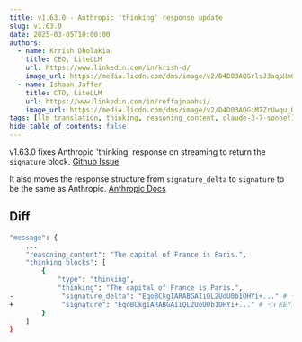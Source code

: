 ```yaml
---
title: v1.63.0 - Anthropic 'thinking' response update
slug: v1.63.0
date: 2025-03-05T10:00:00
authors:
  - name: Krrish Dholakia
    title: CEO, LiteLLM
    url: https://www.linkedin.com/in/krish-d/
    image_url: https://media.licdn.com/dms/image/v2/D4D03AQGrlsJ3aqpHmQ/profile-displayphoto-shrink_400_400/B4DZSAzgP7HYAg-/0/1737327772964?e=1743638400&v=beta&t=39KOXMUFedvukiWWVPHf3qI45fuQD7lNglICwN31DrI
  - name: Ishaan Jaffer
    title: CTO, LiteLLM
    url: https://www.linkedin.com/in/reffajnaahsi/
    image_url: https://media.licdn.com/dms/image/v2/D4D03AQGiM7ZrUwqu_Q/profile-displayphoto-shrink_800_800/profile-displayphoto-shrink_800_800/0/1675971026692?e=1741824000&v=beta&t=eQnRdXPJo4eiINWTZARoYTfqh064pgZ-E21pQTSy8jc
tags: [llm translation, thinking, reasoning_content, claude-3-7-sonnet]
hide_table_of_contents: false
---
```


v1.63.0 fixes Anthropic 'thinking' response on streaming to return the `signature` block. [Github Issue](https://github.com/BerriAI/litellm/issues/8964)

It also moves the response structure from `signature_delta` to `signature` to be the same as Anthropic. [Anthropic Docs](https://docs.anthropic.com/en/docs/build-with-claude/extended-thinking#implementing-extended-thinking)


## Diff 

```bash
"message": {
    ...
    "reasoning_content": "The capital of France is Paris.",
    "thinking_blocks": [
        {
            "type": "thinking",
            "thinking": "The capital of France is Paris.",
-            "signature_delta": "EqoBCkgIARABGAIiQL2UoU0b1OHYi+..." # 👈 OLD FORMAT
+            "signature": "EqoBCkgIARABGAIiQL2UoU0b1OHYi+..." # 👈 KEY CHANGE
        }
    ]
}
```
